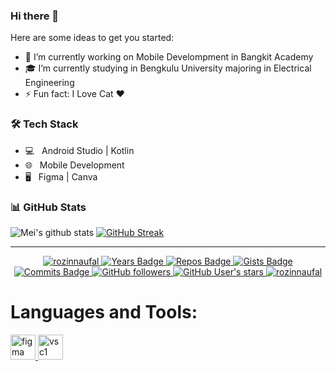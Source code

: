 ### Hi there 👋

Here are some ideas to get you started:

- 🔭 I’m currently working on Mobile Develompment in Bangkit Academy
- 🎓 I’m currently studying in Bengkulu University majoring in Electrical Engineering 
- ⚡ Fun fact: I Love Cat ❤️

<h3>🛠 Tech Stack</h3>

- 💻 &nbsp; Android Studio | Kotlin
- 🌐 &nbsp; Mobile Development
- 🖥 &nbsp; Figma | Canva



<h3> 📊 GitHub Stats </h3>
 
![Mei's github stats](https://github-readme-stats.vercel.app/api?username=rozinnaufal&show_icons=true&theme=dracula) 
[![GitHub Streak](https://github-readme-streak-stats.herokuapp.com/?user=rozinnaufal&theme=dracula)](https://git.io/streak-stats)  

<hr>
<p align="center">
    <a href="https://github.com/rozinnaufal/" target="_blank">
        <img src="https://komarev.com/ghpvc/?username=rozinnaufal&label=Profile%20views&color=000000&style=flat-square" alt="rozinnaufal"/>
    </a>
    <a href="https://badges.pufler.dev" target="_blank">
        <img src="https://badges.pufler.dev/years/rozinnaufal?style=flat-square&color=000000" alt="Years Badge"/>
    </a>
    <a href="https://badges.pufler.dev" target="_blank">
        <img src="https://badges.pufler.dev/repos/rozinnaufal?style=flat-square&color=000000" alt="Repos Badge"/>
    </a>
    <a href="https://badges.pufler.dev" target="_blank">
        <img src="https://badges.pufler.dev/gists/lordronz?style=flat-square&color=000000" alt="Gists Badge"/>
    </a>
    <a href="https://badges.pufler.dev" target="_blank">
        <img src="https://badges.pufler.dev/commits/monthly/rozinnaufal?style=flat-square&color=000000" alt="Commits Badge"/>
    </a>
    <a href="https://badges.pufler.dev" target="_blank">
        <img src="https://img.shields.io/github/followers/rozinnaufal?style=social" alt="GitHub followers"/>
    </a>
    <a href="https://badges.pufler.dev" target="_blank">
        <img src="https://img.shields.io/github/stars/rozinnaufal?affiliations=OWNER%2CCOLLABORATOR&style=social" alt="GitHub User's stars"/>
    </a>
    <a href="https://github.com/rozinnaufal/" target="_blank">
        <img src="https://img.shields.io/badge/isAwesome-true-blue?style=flat-square&color=000000" alt="rozinnaufal"/>
    </a>
    
 <h1 align="left">Languages and Tools:</h1>
<p align="left"> 
    <a href="https://www.figma.com/" target="_blank" rel="noreferrer"> 
        <img src="https://www.vectorlogo.zone/logos/figma/figma-icon.svg" alt="figma" width="40" height="40"/> 
    </a> 
    <a href="https://unity.com/" target="_blank" rel="noreferrer"> 
        <img src="https://worldvectorlogo.com/logos/visual-studio-code-1.svg" alt="vsc1" width="40" height="40"/>
    </a> 
   
</p>
